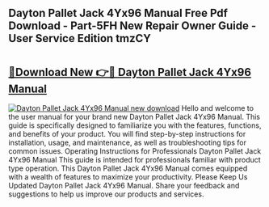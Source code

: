 ## Dayton Pallet Jack 4Yx96 Manual Free Pdf Download - Part-5FH New Repair Owner Guide - User Service Edition tmzCY

# <h2><a href="http://bc57130.oget.top/?id=Dayton+Pallet+Jack+4Yx96+Manual">🔗Download New 👉🔴 Dayton Pallet Jack 4Yx96 Manual</a></h2>

[![Dayton Pallet Jack 4Yx96 Manual new download](https://i.imgur.com/5g1atiW.png)](http://bc57130.oget.top/?id=Dayton+Pallet+Jack+4Yx96+Manual)
Hello and welcome to the user manual for your brand new Dayton Pallet Jack 4Yx96 Manual. This guide is specifically designed to familiarize you with the features, functions, and benefits of your product. You will find step-by-step instructions for installation, usage, and maintenance, as well as troubleshooting tips for common issues. Operating Instructions for Professionals Dayton Pallet Jack 4Yx96 Manual This guide is intended for professionals familiar with product type operation. This Dayton Pallet Jack 4Yx96 Manual comes equipped with a wealth of features to maximize your productivity. Please Keep Us Updated Dayton Pallet Jack 4Yx96 Manual. Share your feedback and suggestions to help us improve our products and services.
